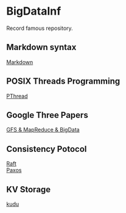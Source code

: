 # BigDataInf
Record famous repository.

## Markdown syntax
[Markdown](https://www.markdownguide.org/basic-syntax/)

## POSIX Threads Programming
[PThread](https://computing.llnl.gov/tutorials/pthreads/)

## Google Three Papers
[GFS & MapReduce & BigData](./GoogleThreePapers/ThreePapers.md)

## Consistency Potocol
[Raft](./ConsistencyProtocol/Raft.md) <br/>
[Paxos](./ConsistencyProtocol/Paxos.md)

## KV Storage
[kudu](./KVStorage/Kudu.md)
